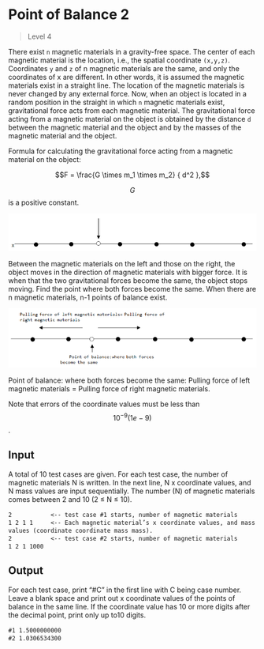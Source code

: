﻿# Point of Balance 2
>
> Level 4
 
There exist `n` magnetic materials in a gravity-free space.
The center of each magnetic material is the location, i.e., the spatial coordinate `(x,y,z)`.
Coordinates `y` and `z` of n magnetic materials are the same, and only the coordinates of x are different.
In other words, it is assumed the magnetic materials exist in a straight line.
The location of the magnetic materials is never changed by any external force.
Now, when an object is located in a random position in the straight in which `n` magnetic materials exist, gravitational force acts from each magnetic material.
The gravitational force acting from a magnetic material on the object is obtained by the distance `d` between the magnetic material and the object and by the masses of the magnetic material and the object.

Formula for calculating the gravitational force acting from a magnetic material on the object:

$$F = \frac{G \times m_1 \times m_2} { d^2 },$$

$$G$$ is a positive constant.

![1](1.png)

Between the magnetic materials on the left and those on the right, the object moves in the direction of magnetic materials with bigger force. It is when that the two gravitational forces become the same, the object stops moving. Find the point where both forces become the same. When there are n magnetic materials, n-1 points of balance exist.

![2](2.png)

Point of balance: where both forces become the same: Pulling force of left magnetic materials = Pulling force of right magnetic materials.

Note that errors of the coordinate values must be less than $$10^{-9}(1e-9)$$.

## Input

A total of 10 test cases are given. For each test case, the number of magnetic materials N is written. In the next line, N x coordinate values, and N mass values are input sequentially. The number (N) of magnetic materials comes between 2 and 10 (2 ≤ N ≤ 10).

```
2           <-- test case #1 starts, number of magnetic materials
1 2 1 1     <-- Each magnetic material’s x coordinate values, and mass values (coordinate coordinate mass mass).
2           <-- test case #2 starts, number of magnetic materials
1 2 1 1000
```

## Output

For each test case, print “#C” in the first line with C being case number. Leave a blank space and print out x coordinate values of the points of balance in the same line. If the coordinate value has 10 or more digits after the decimal point, print only up to10 digits.

```
#1 1.5000000000
#2 1.0306534300
```

